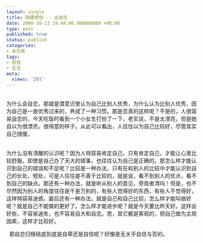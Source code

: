 ```yaml
---
layout: single
title: 随便想想--- 谈自恋
date: 2008-10-13 19:48:00.000000000 +08:00
type: post
published: true
status: publish
categories:
- 未分类
tags:
- 感悟
- 生活
meta:
  views: '291'
---
```

<p> <br />
为什么会自恋，那就是潜意识里认为自己比别人优秀，为什么认为比别人优秀，因为自己是一直优秀过来的，养成了一种习惯。那是否真的这样呢？不是的，人很容易自恋的，今天吃饭时看到一个小女生打扮了一下，老实说，不是太漂亮，但是她自以为很漂亮，很得意的样子。从此可以看出，人往往以为自己比较好，尽管其实自己很傻。</p>
<p> <br />
为什么没有清醒的认识呢？因为人特容易肯定自己，只有肯定自己，才能让心里比较舒服，即使是自己办了天大的错事，也往往认为自己是正确的。那怎么样才能认识到自己的错误和不足呢？比较是一种办法，只有在和别人的比较中才能认识到自己的长处，短处，可是人往往是不善于比较的，就是说，看不到别人的优点，看不到自己的缺点。那还有一种办法，就是听从别人的意见，旁观者清吗！但是，也不尽然因为别人的角度往往是千差万别的，有些人觉得好的东西，有些人不觉得好，这样特容易迷惑。最后还有一种办法，就是自己和自己比较，怎么样才能叫做好呢？就是自己不能做的更好了。怎么样才能进步呢？就是今天要比昨天好。这样会好些，不容易迷失，也不容易自大和自恋。恩，其它都是客观的，把自己做为主观因素，这样才比较好。</p>
<p>  那自恋归根结底到底是自卑还是自信呢？好像是无关乎自信与否的。</p>
